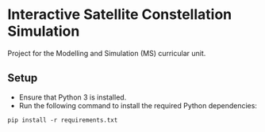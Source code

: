 
# Interactive Satellite Constellation Simulation

Project for the Modelling and Simulation (MS) curricular unit.

## Setup

- Ensure that Python 3 is installed.
- Run the following command to install the required Python dependencies:

```
pip install -r requirements.txt
```
